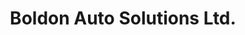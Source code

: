 ---
title: "Boldon Auto Solutions Ltd."
url: /boldon-colliery/boldon-auto-solutions-ltd/
shop: Autowerkstatt
---